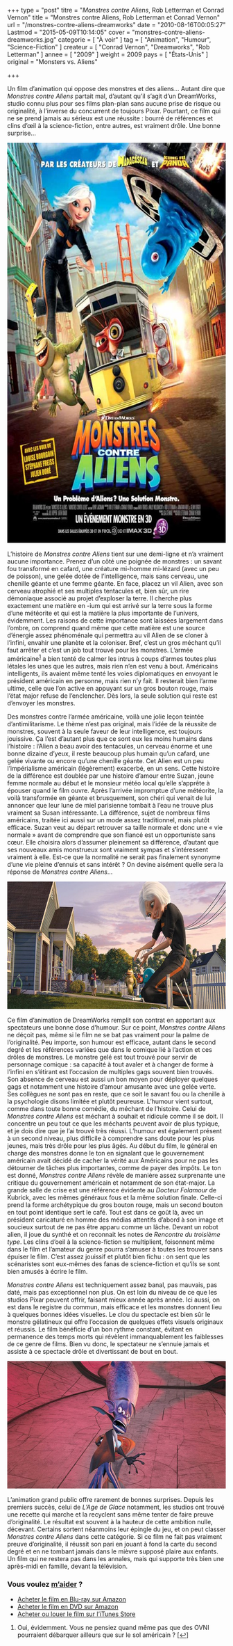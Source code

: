 +++
type = "post"
titre = "<em>Monstres contre Aliens</em>, Rob Letterman et Conrad Vernon"
title = "Monstres contre Aliens, Rob Letterman et Conrad Vernon"
url = "/monstres-contre-aliens-dreamworks"
date = "2010-08-16T00:05:27"
Lastmod = "2015-05-09T10:14:05"
cover = "monstres-contre-aliens-dreamworks.jpg"
categorie = [ "À voir" ]
tag = [ "Animation", "Humour", "Science-Fiction" ]
createur = [ "Conrad Vernon", "Dreamworks", "Rob Letterman" ]
annee = [ "2009" ]
weight = 2009
pays = [ "États-Unis" ]
original = "Monsters vs. Aliens"

+++

<p>Un film d&rsquo;animation qui oppose des monstres et des aliens… Autant dire que <em>Monstres contre Aliens</em> partait mal, d&rsquo;autant qu&rsquo;il s&rsquo;agit d&rsquo;un DreamWorks, studio connu plus pour ses films plan-plan sans aucune prise de risque ou originalité, à l&rsquo;inverse du concurrent de toujours Pixar. Pourtant, ce film qui ne se prend jamais au sérieux est une réussite : bourré de références et clins d&rsquo;œil à la science-fiction, entre autres, est vraiment drôle. Une bonne surprise…</p>
<a href="http://www.allocine.fr/film/fichefilm_gen_cfilm=123533.html"><img class="aligncenter" src="monstres-contre-aliens.jpg" border="0" alt="monstres-contre-aliens.jpg" width="690" height="920" /></a>
<p>L&rsquo;histoire de <em>Monstres contre Aliens</em> tient sur une demi-ligne et n&rsquo;a vraiment aucune importance. Prenez d&rsquo;un côté une poignée de monstres : un savant fou transformé en cafard, une créature mi-homme mi-lézard (avec un peu de poisson), une gelée dotée de l&rsquo;intelligence, mais sans cerveau, une chenille géante et une femme géante. En face, placez un vil Alien, avec son cerveau atrophié et ses multiples tentacules et, bien sûr, un rire démoniaque associé au projet d&rsquo;exploser la terre. Il cherche plus exactement une matière en -ium qui est arrivé sur la terre sous la forme d&rsquo;une météorite et qui est la matière la plus importante de l&rsquo;univers, évidemment. Les raisons de cette importance sont laissées largement dans l&rsquo;ombre, on comprend quand même que cette matière est une source d&rsquo;énergie assez phénoménale qui permettra au vil Alien de se cloner à l&rsquo;infini, envahir une planète et la coloniser. Bref, c&rsquo;est un gros méchant qu&rsquo;il faut arrêter et c&rsquo;est un job tout trouvé pour les monstres. L&rsquo;armée américaine<sup><a href="#footnote_0_3825" id="identifier_0_3825" class="footnote-link footnote-identifier-link" title="Oui, &eacute;videmment. Vous ne pensiez quand m&ecirc;me pas que des OVNI pourraient d&eacute;barquer ailleurs que sur le sol am&eacute;ricain ?">1</a></sup> a bien tenté de calmer les intrus à coups d&rsquo;armes toutes plus létales les unes que les autres, mais rien n&rsquo;en est venu à bout. Américains intelligents, ils avaient même tenté les voies diplomatiques en envoyant le président américain en personne, mais rien n&rsquo;y fait. Il resterait bien l&rsquo;arme ultime, celle que l&rsquo;on active en appuyant sur un gros bouton rouge, mais l&rsquo;état major refuse de l&rsquo;enclencher. Dès lors, la seule solution qui reste est d&rsquo;envoyer les monstres.</p>
<p>Des monstres contre l&rsquo;armée américaine, voilà une jolie leçon teintée d&rsquo;antimilitarisme. Le thème n&rsquo;est pas original, mais l&rsquo;idée de la réussite de monstres, souvent à la seule faveur de leur intelligence, est toujours jouissive. Ça l&rsquo;est d&rsquo;autant plus que ce sont eux les moins humains dans l&rsquo;histoire : l&rsquo;Alien a beau avoir des tentacules, un cerveau énorme et une bonne dizaine d&rsquo;yeux, il reste beaucoup plus humain qu&rsquo;un cafard, une gelée vivante ou encore qu&rsquo;une chenille géante. Cet Alien est un peu l&rsquo;impérialisme américain (légèrement) exacerbé, en un sens. Cette histoire de la différence est doublée par une histoire d&rsquo;amour entre Suzan, jeune femme normale au début et le monsieur météo local qu&rsquo;elle s&rsquo;apprête à épouser quand le film ouvre. Après l&rsquo;arrivée impromptue d&rsquo;une météorite, la voilà transformée en géante et brusquement, son chéri qui venait de lui annoncer que leur lune de miel parisienne tombait à l&rsquo;eau ne trouve plus vraiment sa Susan intéressante. La différence, sujet de nombreux films américains, traitée ici aussi sur un mode assez traditionnel, mais plutôt efficace. Suzan veut au départ retrouver sa taille normale et donc une &laquo;&nbsp;vie normale&nbsp;&raquo; avant de comprendre que son fiancé est un opportuniste sans cœur. Elle choisira alors d&rsquo;assumer pleinement sa différence, d&rsquo;autant que ses nouveaux amis monstrueux sont vraiment sympas et s&rsquo;intéressent vraiment à elle. Est-ce que la normalité ne serait pas finalement synonyme d&rsquo;une vie pleine d&rsquo;ennuis et sans intérêt ? On devine aisément quelle sera la réponse de <em>Monstres contre Aliens</em>…</p>
<img class="aligncenter" src="dreamworks-montres-aliens.jpg" border="0" alt="dreamworks-montres-aliens.jpg" width="690" height="293" />
<p>Ce film d&rsquo;animation de DreamWorks remplit son contrat en apportant aux spectateurs une bonne dose d&rsquo;humour. Sur ce point, <em>Monstres contre Aliens</em> ne déçoit pas, même si le film ne se bat pas vraiment pour la palme de l&rsquo;originalité. Peu importe, son humour est efficace, autant dans le second degré et les références variées que dans le comique lié à l&rsquo;action et ces drôles de monstres. Le monstre gelé est tout trouvé pour servir de personnage comique : sa capacité à tout avaler et à changer de forme à l&rsquo;infini en s&rsquo;étirant est l&rsquo;occasion de multiples gags souvent bien trouvés. Son absence de cerveau est aussi un bon moyen pour déployer quelques gags et notamment une histoire d&rsquo;amour amusante avec une gelée verte. Ses collègues ne sont pas en reste, que ce soit le savant fou ou la chenille à la psychologie disons limitée et plutôt peureuse. L&rsquo;humour vient surtout, comme dans toute bonne comédie, du méchant de l&rsquo;histoire. Celui de <em>Monstres contre Aliens</em> est méchant à souhait et ridicule comme il se doit. Il concentre un peu tout ce que les méchants peuvent avoir de plus typique, et je dois dire que je l&rsquo;ai trouvé très réussi. L&rsquo;humour est également présent à un second niveau, plus difficile à comprendre sans doute pour les plus jeunes, mais très drôle pour les plus âgés. Au début du film, le général en charge des monstres donne le ton en signalant que le gouvernement américain avait décidé de cacher la vérité aux Américains pour ne pas les détourner de tâches plus importantes, comme de payer des impôts. Le ton est donné, <em>Monstres contre Aliens</em> révèle de manière assez surprenante une critique du gouvernement américain et notamment de son état-major. La grande salle de crise est une référence évidente au <em>Docteur Folamour</em> de Kubrick, avec les mêmes généraux fous et la même solution finale. Celle-ci prend la forme archétypique du gros bouton rouge, mais un second bouton en tout point identique sert le café. Tout est dans ce goût là, avec un président caricaturé en homme des médias attentifs d&rsquo;abord à son image et soucieux surtout de ne pas être apparu comme un lâche. Devant un robot alien, il joue du synthé et on reconnait les notes de <em>Rencontre du troisième type</em>. Les clins d&rsquo;oeil à la science-fiction se multiplient, foisonnent même dans le film et l&rsquo;amateur du genre pourra s&rsquo;amuser à toutes les trouver sans épuiser le film. C&rsquo;est assez jouissif et plutôt bien fichu : on sent que les scénaristes sont eux-mêmes des fanas de science-fiction et qu&rsquo;ils se sont bien amusés à écrire le film.</p>
<p><em>Monstres contre Aliens</em> est techniquement assez banal, pas mauvais, pas daté, mais pas exceptionnel non plus. On est loin du niveau de ce que les studios Pixar peuvent offrir, faisant mieux année après année. Ici aussi, on est dans le registre du commun, mais efficace et les monstres donnent lieu à quelques bonnes idées visuelles. Le clou du spectacle est bien sûr le monstre gélatineux qui offre l&rsquo;occasion de quelques effets visuels originaux et réussis. Le film bénéficie d&rsquo;un bon rythme constant, évitant en permanence des temps morts qui révèlent immanquablement les faiblesses de ce genre de films. Bien vu donc, le spectateur ne s&rsquo;ennuie jamais et assiste à ce spectacle drôle et divertissant de bout en bout.</p>
<img class="aligncenter" src="monsters-vs-aliens.jpg" border="0" alt="monsters-vs-aliens.jpg" width="690" height="293" />
<p>L&rsquo;animation grand public offre rarement de bonnes surprises. Depuis les premiers succès, celui de <em>L&rsquo;Age de Glace</em> notamment, les studios ont trouvé une recette qui marche et la recyclent sans même tenter de faire preuve d&rsquo;originalité. Le résultat est souvent à la hauteur de cette ambition nulle, décevant. Certains sortent néanmoins leur épingle du jeu, et on peut classer <em>Monstres contre Aliens</em> dans cette catégorie. Si ce film ne fait pas vraiment preuve d&rsquo;originalité, il réussit son pari en jouant à fond la carte du second degré et en ne tombant jamais dans le mièvre supposé plaire aux enfants. Un film qui ne restera pas dans les annales, mais qui supporte très bien une après-midi en famille, devant la télévision.</p>
<div class="amazon">
<h3>Vous voulez <a href="http://voiretmanger.fr/soutien/">m&rsquo;aider</a> ?</h3>
<ul>
<li><a href="http://www.amazon.fr/gp/product/B002JP9X7K/ref=as_li_ss_tl?ie=UTF8&amp;tag=leblogdenic07-21&amp;linkCode=as2&amp;camp=1642&amp;creative=19458&amp;creativeASIN=B002JP9X7K">Acheter le film en Blu-ray sur Amazon</a></li>
<li><a href="http://www.amazon.fr/gp/product/B004KAKJDY/ref=as_li_ss_tl?ie=UTF8&amp;tag=leblogdenic07-21&amp;linkCode=as2&amp;camp=1642&amp;creative=19458&amp;creativeASIN=B004KAKJDY">Acheter le film en DVD sur Amazon</a></li>
<li><a href="https://itunes.apple.com/fr/movie/monstres-contre-aliens/id909733260">Acheter ou louer le film sur l&rsquo;iTunes Store</a></li>
</ul>
</div>
<ol class="footnotes"><li id="footnote_0_3825" class="footnote">Oui, évidemment. Vous ne pensiez quand même pas que des OVNI pourraient débarquer ailleurs que sur le sol américain ? [<a href="#identifier_0_3825" class="footnote-link footnote-back-link">&#8617;</a>]</li></ol>
